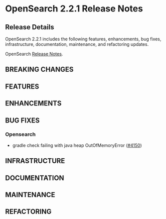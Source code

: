 # OpenSearch 2.2.1 Release Notes

## Release Details

OpenSearch 2.2.1 includes the following features, enhancements, bug fixes, infrastructure, documentation, maintenance, and refactoring updates.

OpenSearch [Release Notes](https://github.com/opensearch-project/OpenSearch/blob/main/release-notes/opensearch.release-notes-2.2.1.md).

## BREAKING CHANGES

## FEATURES

## ENHANCEMENTS

## BUG FIXES

### Opensearch
* gradle check failing with java heap OutOfMemoryError ([#4150](https://github.com/opensearch-project/OpenSearch/pull/4150))

## INFRASTRUCTURE

## DOCUMENTATION

## MAINTENANCE

## REFACTORING
